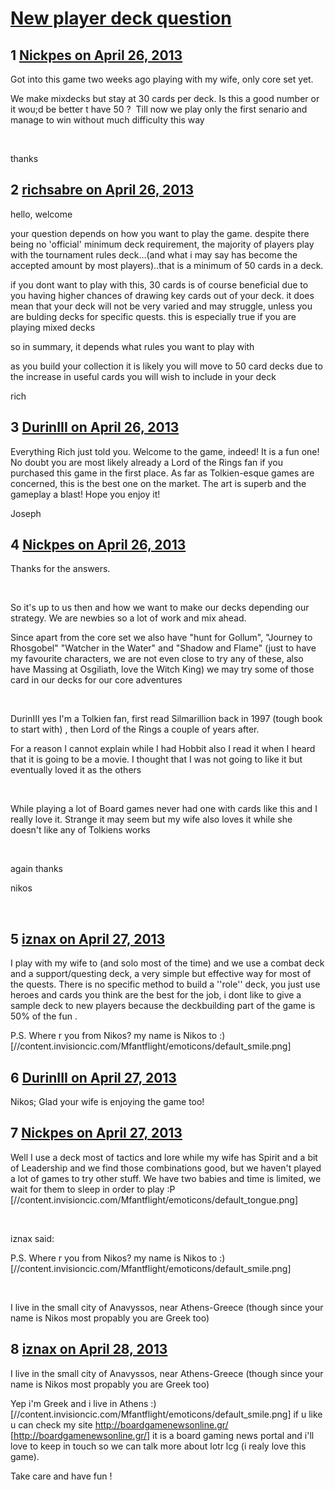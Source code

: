 # [New player deck question](https://community.fantasyflightgames.com/topic/82945-new-player-deck-question/)

## 1 [Nickpes on April 26, 2013](https://community.fantasyflightgames.com/topic/82945-new-player-deck-question/?do=findComment&comment=789153)

Got into this game two weeks ago playing with my wife, only core set yet.

We make mixdecks but stay at 30 cards per deck. Is this a good number or it wou;d be better t have 50 ?  Till now we play only the first senario and manage to win without much difficulty this way

 

thanks

## 2 [richsabre on April 26, 2013](https://community.fantasyflightgames.com/topic/82945-new-player-deck-question/?do=findComment&comment=789154)

hello, welcome

your question depends on how you want to play the game. despite there being no 'official' minimum deck requirement, the majority of players play with the tournament rules deck…(and what i may say has become the accepted amount by most players)..that is a minimum of 50 cards in a deck.

if you dont want to play with this, 30 cards is of course beneficial due to you having higher chances of drawing key cards out of your deck. it does mean that your deck will not be very varied and may struggle, unless you are bulding decks for specific quests. this is especially true if you are playing mixed decks

so in summary, it depends what rules you want to play with

as you build your collection it is likely you will move to 50 card decks due to the increase in useful cards you will wish to include in your deck

rich

## 3 [DurinIII on April 26, 2013](https://community.fantasyflightgames.com/topic/82945-new-player-deck-question/?do=findComment&comment=789167)

Everything Rich just told you. Welcome to the game, indeed! It is a fun one! No doubt you are most likely already a Lord of the Rings fan if you purchased this game in the first place. As far as Tolkien-esque games are concerned, this is the best one on the market. The art is superb and the gameplay a blast! Hope you enjoy it! 

Joseph

## 4 [Nickpes on April 26, 2013](https://community.fantasyflightgames.com/topic/82945-new-player-deck-question/?do=findComment&comment=789191)

Thanks for the answers. 

 

So it's up to us then and how we want to make our decks depending our strategy. We are newbies so a lot of work and mix ahead.

Since apart from the core set we also have "hunt for Gollum", "Journey to Rhosgobel" "Watcher in the Water" and "Shadow and Flame" (just to have my favourite characters, we are not even close to try any of these, also have Massing at Osgiliath, love the Witch King) we may try some of those card in our decks for our core adventures

 

DurinIII yes I'm a Tolkien fan, first read Silmarillion back in 1997 (tough book to start with) , then Lord of the Rings a couple of years after.

For a reason I cannot explain while I had Hobbit also I read it when I heard that it is going to be a movie. I thought that I was not going to like it but eventually loved it as the others

 

While playing a lot of Board games never had one with cards like this and I really love it. Strange it may seem but my wife also loves it while she doesn't like any of Tolkiens works 

 

again thanks

nikos

 

## 5 [iznax on April 27, 2013](https://community.fantasyflightgames.com/topic/82945-new-player-deck-question/?do=findComment&comment=789420)

I play with my wife to (and solo most of the time) and we use a combat deck and a support/questing deck, a very simple but effective way for most of the quests. There is no specific method to build a ''role'' deck, you just use heroes and cards you think are the best for the job, i dont like to give a sample deck to new players because the deckbuilding part of the game is 50% of the fun .

P.S. Where r you from Nikos? my name is Nikos to :) [//content.invisioncic.com/Mfantflight/emoticons/default_smile.png]

## 6 [DurinIII on April 27, 2013](https://community.fantasyflightgames.com/topic/82945-new-player-deck-question/?do=findComment&comment=789469)

Nikos; Glad your wife is enjoying the game too!

## 7 [Nickpes on April 27, 2013](https://community.fantasyflightgames.com/topic/82945-new-player-deck-question/?do=findComment&comment=789497)

Well I use a deck most of tactics and lore while my wife has Spirit and a bit of Leadership and we find those combinations good, but we haven't played a lot of games to try other stuff. We have two babies and time is limited, we wait for them to sleep in order to play :P [//content.invisioncic.com/Mfantflight/emoticons/default_tongue.png]

 

iznax said:

P.S. Where r you from Nikos? my name is Nikos to :) [//content.invisioncic.com/Mfantflight/emoticons/default_smile.png]



 

I live in the small city of Anavyssos, near Athens-Greece (though since your name is Nikos most propably you are Greek too)

## 8 [iznax on April 28, 2013](https://community.fantasyflightgames.com/topic/82945-new-player-deck-question/?do=findComment&comment=789701)

I live in the small city of Anavyssos, near Athens-Greece (though since your name is Nikos most propably you are Greek too)



Yep i'm Greek and i live in Athens :) [//content.invisioncic.com/Mfantflight/emoticons/default_smile.png] if u like u can check my site http://boardgamenewsonline.gr/ [http://boardgamenewsonline.gr/] it is a board gaming news portal and i'll love to keep in touch so we can talk more about lotr lcg (i realy love this game).

Take care and have fun !


